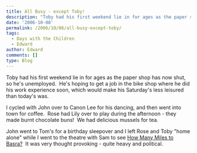 ```yaml
---
title: All Busy - except Toby!
description: "Toby had his first weekend lie in for ages as the paper shop has now shut, so he\\'s unemployed.\_ He\\'s..."
date: '2006-10-08'
permalink: /2006/10/08/all-busy-except-toby/
tags:
  - Days with the Children
  - Edward
author: Edward
comments: []
type: Blog
---
```


Toby had his first weekend lie in for ages as the paper shop has now
shut, so he\'s unemployed.  He\'s hoping to get a job in the bike shop
where he did his work experience soon, which would make his Saturday\'s
less leisured than today\'s was.

I cycled with John over to Canon Lee for his dancing, and then went into
town for coffee.  Rose had Lily over to play during the afternoon - they
made burnt chocolate buns!  We had delicious mussels for tea.

John went to Tom\'s for a birthday sleepover and I left Rose and Toby
\"home alone\" while I went to the theatre with Sam to see [How Many
Miles to Basra?][1]  It was very thought provoking - quite heavy and
political.

[1]: https://wyplayhouse.com/events/event_details.asp?event_ID=514
